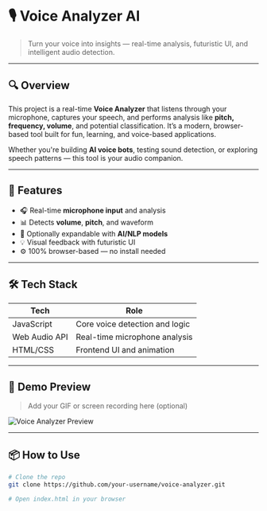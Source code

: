# 🎙️ Voice Analyzer AI

> Turn your voice into insights — real-time analysis, futuristic UI, and intelligent audio detection.

---

## 🔍 Overview

This project is a real-time **Voice Analyzer** that listens through your microphone, captures your speech, and performs analysis like **pitch, frequency, volume**, and potential classification. It’s a modern, browser-based tool built for fun, learning, and voice-based applications.

Whether you're building **AI voice bots**, testing sound detection, or exploring speech patterns — this tool is your audio companion.

---

## 🚀 Features

- 🎧 Real-time **microphone input** and analysis
- 📊 Detects **volume**, **pitch**, and waveform
- 🧠 Optionally expandable with **AI/NLP models**
- 💡 Visual feedback with futuristic UI
- ⚙️ 100% browser-based — no install needed

---

## 🛠 Tech Stack

| Tech         | Role                                  |
|--------------|----------------------------------------|
| JavaScript   | Core voice detection and logic         |
| Web Audio API| Real-time microphone analysis          |
| HTML/CSS     | Frontend UI and animation              |

---

## 🎥 Demo Preview

> Add your GIF or screen recording here (optional)

![Voice Analyzer Preview](https://media.giphy.com/media/3o7TKtnuHOHHUjR38Y/giphy.gif)

---

## 📦 How to Use

```bash
# Clone the repo
git clone https://github.com/your-username/voice-analyzer.git

# Open index.html in your browser

